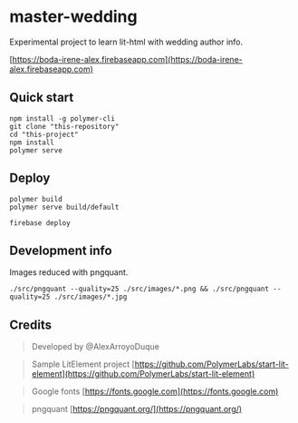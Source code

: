 # master-wedding

Experimental project to learn lit-html with wedding author info.

[https://boda-irene-alex.firebaseapp.com](https://boda-irene-alex.firebaseapp.com)

## Quick start

```
npm install -g polymer-cli
git clone "this-repository"
cd "this-project"
npm install
polymer serve
```

## Deploy

```
polymer build
polymer serve build/default
```

```
firebase deploy
```

## Development info
Images reduced with pngquant.

`
./src/pngquant --quality=25 ./src/images/*.png && ./src/pngquant --quality=25 ./src/images/*.jpg
`
## Credits
> Developed by @AlexArroyoDuque

> Sample LitElement project [https://github.com/PolymerLabs/start-lit-element](https://github.com/PolymerLabs/start-lit-element)

> Google fonts [https://fonts.google.com](https://fonts.google.com)

> pngquant [https://pngquant.org/](https://pngquant.org/)


